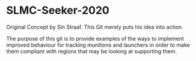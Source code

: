 # SLMC-Seeker-2020
Original Concept by Sin Straaf. This Git merely puts his idea into action.

The purpose of this git is to provide examples of the ways to implement improved behaviour for tracking munitions and launchers in order to make them compliant with regions that may be looking at supporting them.
